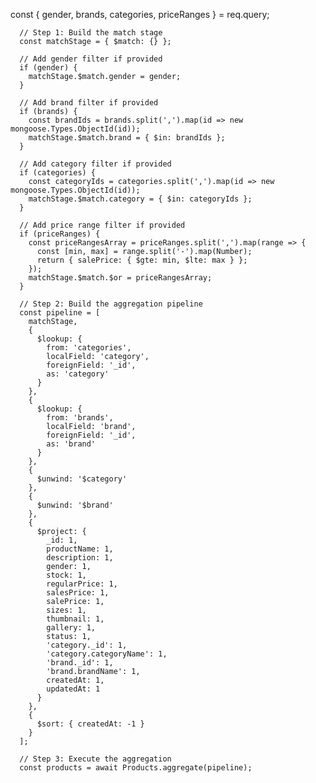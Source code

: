  const { gender, brands, categories, priceRanges } = req.query;
  
      // Step 1: Build the match stage
      const matchStage = { $match: {} };
  
      // Add gender filter if provided
      if (gender) {
        matchStage.$match.gender = gender;
      }
  
      // Add brand filter if provided
      if (brands) {
        const brandIds = brands.split(',').map(id => new mongoose.Types.ObjectId(id));
        matchStage.$match.brand = { $in: brandIds };
      }
  
      // Add category filter if provided
      if (categories) {
        const categoryIds = categories.split(',').map(id => new mongoose.Types.ObjectId(id));
        matchStage.$match.category = { $in: categoryIds };
      }
  
      // Add price range filter if provided
      if (priceRanges) {
        const priceRangesArray = priceRanges.split(',').map(range => {
          const [min, max] = range.split('-').map(Number);
          return { salePrice: { $gte: min, $lte: max } };
        });    
        matchStage.$match.$or = priceRangesArray;
      }
  
      // Step 2: Build the aggregation pipeline
      const pipeline = [
        matchStage,
        {
          $lookup: {
            from: 'categories',
            localField: 'category',
            foreignField: '_id',
            as: 'category'
          }
        },
        {
          $lookup: {
            from: 'brands',
            localField: 'brand',
            foreignField: '_id',
            as: 'brand'
          }
        },
        {
          $unwind: '$category'
        },
        {
          $unwind: '$brand'
        },
        {
          $project: {
            _id: 1,
            productName: 1,
            description: 1,
            gender: 1,
            stock: 1,
            regularPrice: 1,
            salesPrice: 1,
            salePrice: 1,
            sizes: 1,
            thumbnail: 1,
            gallery: 1,
            status: 1,
            'category._id': 1,
            'category.categoryName': 1,
            'brand._id': 1,
            'brand.brandName': 1,
            createdAt: 1,
            updatedAt: 1
          }
        },
        {
          $sort: { createdAt: -1 }
        }
      ];
  
      // Step 3: Execute the aggregation
      const products = await Products.aggregate(pipeline);
  